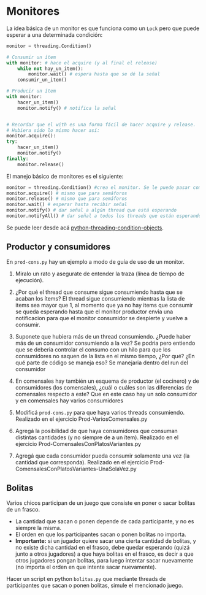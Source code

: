 # Monitores

La idea básica de un monitor es que funciona como un `Lock` pero que puede esperar a una determinada condición:

```python
monitor = threading.Condition()

# Consumir un ítem
with monitor: # hace el acquire (y al final el release)
    while not hay_un_item():
        monitor.wait() # espera hasta que se dé la señal
    consumir_un_item()

# Producir un ítem
with monitor:
    hacer_un_item()
    monitor.notify() # notifica la señal


# Recordar que el with es una forma fácil de hacer acquire y release.
# Hubiera sido lo mismo hacer así:
monitor.acquire():
try:
    hacer_un_item()
    monitor.notify()
finally:
    monitor.release()
```

El manejo básico de monitores es el siguiente:
```python
monitor = threading.Condition() #crea el monitor. Se le puede pasar como parámetro un Lock en particular
monitor.acquire() # mismo que para semáforos
monitor.release() # mismo que para semáforos
monitor.wait() # esperar hasta recibir señal
monitor.notify() # dar señal a algún thread que está esperando
monitor.notifyAll() # dar señal a todos los threads que están esperando
```

Se puede leer desde acá [python-threading-condition-objects](https://docs.python.org/3/library/threading.html#condition-objects).


## Productor y consumidores
En `prod-cons.py` hay un ejemplo a modo de guía de uso de un monitor. 

1. Miralo un rato y asegurate de entender la traza (línea de tiempo de ejecución).
1. ¿Por qué el thread que consume sigue consumiendo hasta que se acaban los ítems?
El thread sigue consumiendo mientras la lista de items sea mayor que 1, al momento que ya no hay items que consumir se queda esperando hasta que el monitor productor envia una notificacion para que el monitor consumidor se despierte y vuelve a consumir.

2. Suponete que hubiera más de un thread consumiendo. 
¿Puede haber más de un consumidor consumiendo a la vez? 
Se podria pero entiendo que se deberia controlar el consumo con un hilo para que los consumidores no saquen de la lista en el mismo tiempo,
¿Por qué? 
¿En qué parte de código se maneja eso?
Se manejaria dentro del run del consumidor


3. En comensales hay también un esquema de productor (el cocinero) y de consumidores (los comensales),  ¿cuál o cuáles son las diferencias de comensales respecto a este?
Que en este caso hay un solo consumidor y en comensales hay varios consumidores

4. Modificá `prod-cons.py` para que haya varios threads consumiendo.
Realizado en el ejercicio Prod-VariosComensales.py

5. Agregá la posibilidad de que haya consumidores que consuman distintas cantidades (y no siempre de a un ítem).
Realizado en el ejercicio Prod-ComensalesConPlatosVariantes.py

6. Agregá que cada consumidor pueda consumir solamente una vez (la cantidad que corresponda).
Realizado en el ejercicio Prod-ComensalesConPlatosVariantes-UnaSolaVez.py

## Bolitas
Varios chicos participan de un juego que consiste en poner o sacar bolitas de un frasco.

* La cantidad que sacan o ponen depende de cada participante, y no es siempre la misma.
* El orden en que los participantes sacan o ponen bolitas no importa.
* **Importante:** si un jugador quiere sacar una cierta cantidad de bolitas, y no existe dicha cantidad en el frasco, debe quedar esperando (quizá junto a otros jugadores) a que haya bolitas en el frasco, es decir a que
otros jugadores pongan bolitas, para luego intentar sacar nuevamente (no importa el
orden en que intente sacar nuevamente).

Hacer un script en python `bolitas.py` que mediante threads de participantes que sacan o ponen bolitas, simule el mencionado juego.

